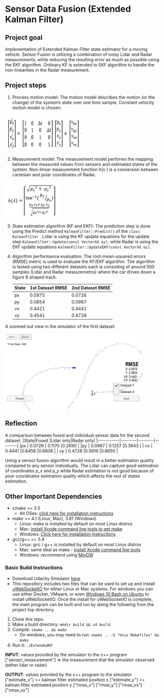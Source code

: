 # **Sensor Data Fusion (Extended Kalman Filter)** 

## Project goal

Implementation of Extended Kalman Filter state estimator for a moving vehicle. Sensor Fusion is utilizing a combination of noisy Lidar and Radar measurements, while reducing the resulting error as much as possible using the EKF algorithm. Ordinary KF is extended to EKF algorithm to handle the non-linearities in the Radar measurement.

## Project steps

1. Process motion model: The motion model describes the motion (or the change) of the system’s state over one time sample. Constant velocity motion model is chosen.
<img src="./imgs/1_motion_model.PNG" alt="transition matrix" width="250" height="120">

2. Measurement model: The measurement model performs the mapping between the measured values from sensors and estimated states of the system. Non-linear measurement function h(x ́) is a conversion between cartesian and polar coordinates of Radar.
<img src="./imgs/2_radar_measure_matrix.PNG" alt="measurement funtion" width="180" height="120"> 

3. State estimation algorithm (KF and EKF): The prediction step is done using the Predict method `KalmanFilter::Predict()` of the `class KalmanFilter` . Lidar is using the KF update equations for the update step  `KalmanFilter::Update(const VectorXd &z)`, while Radar is using the EKF update equations `KalmanFilter::UpdateEKF(const VectorXd &z)`.


4. Algorithm performance evaluation: The root-mean-squared errors (RMSE) metric is used to evaluate the KF/EKF algorithm. The algorithm is tested using two different datasets each is consisting of around 500 samples (Lidar and Radar measuremetns) where the car drives down a figure 8 shaped track. 

    |State|1st Dataset RMSE|2nd Dataset RMSE|
    |-----------|--------|--------|
    |px | 0.0975   |  0.0726  |
    |py | 0.0854 |  0.0967  |
    | vx | 0.4421   |  0.4441 |
    | vy | 0.4541 |  0.4728  |

A zoomed out view in the simulator of the  first dataset

<img src="./imgs/3_dataset1_simulator.PNG" alt="first dataset" width="450" height="250">



## Reflection

A comparison between fused and individual sensor data for the second dataset:
|State|Fused |Lidar only|Radar only|
|-----------|--------|--------|--------|
|px |  0.0726  | 0.1170  |0.2690  |
|py | 0.0967  | 0.1257  |0.3843  |
| vx | 0.4441 |0.6458  |0.6608  |
| vy |  0.4728  |0.5619 |0.8650  |

Using a sensor fusion algorithm would result in a better estimation quality compared to any sensor individually. The Lidar can capture good estimation of coordinates _p_x_ and _p_y_ while Radar estimation is not good because of poor coordinates estimation quality which affects the rest of states estimation.

## Other Important Dependencies

* cmake >= 3.5
  * All OSes: [click here for installation instructions](https://cmake.org/install/)
* make >= 4.1 (Linux, Mac), 3.81 (Windows)
  * Linux: make is installed by default on most Linux distros
  * Mac: [install Xcode command line tools to get make](https://developer.apple.com/xcode/features/)
  * Windows: [Click here for installation instructions](http://gnuwin32.sourceforge.net/packages/make.htm)
* gcc/g++ >= 5.4
  * Linux: gcc / g++ is installed by default on most Linux distros
  * Mac: same deal as make - [install Xcode command line tools](https://developer.apple.com/xcode/features/)
  * Windows: recommend using [MinGW](http://www.mingw.org/)

### Basic Build Instructions

* Download Udacity Simulator  [here](https://github.com/udacity/self-driving-car-sim/releases).
* This repository includes two files that can be used to set up and install [uWebSocketIO](https://github.com/uWebSockets/uWebSockets) for either Linux or Mac systems. For windows you can use either Docker, VMware, or even [Windows 10 Bash on Ubuntu](https://www.howtogeek.com/249966/how-to-install-and-use-the-linux-bash-shell-on-windows-10/) to install uWebSocketIO. Once the install for uWebSocketIO is complete, the main program can be built and run by doing the following from the project top directory.
1. Clone this repo.
2. Make a build directory: `mkdir build && cd build`
3. Compile: `cmake .. && make` 
   * On windows, you may need to run: `cmake .. -G "Unix Makefiles" && make`
4. Run it: `./ExtendedKF `

**INPUT**: values provided by the simulator to the c++ program
["sensor_measurement"] => the measurement that the simulator observed (either lidar or radar)

**OUTPUT**: values provided by the c++ program to the simulator
["estimate_x"] <= kalman filter estimated position x
["estimate_y"] <= kalman filter estimated position y
["rmse_x"]
["rmse_y"]
["rmse_vx"]
["rmse_vy"]
